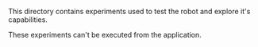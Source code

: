 This directory contains experiments used to test the robot and explore it's capabilities.

These experiments can't be executed from the application.